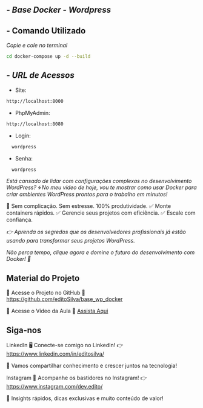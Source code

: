 ## - *Base Docker - Wordpress*

## - Comando Utilizado

*Copie e cole no terminal*

```sh
cd docker-compose up -d --build

```
## - *URL de Acessos*

- Site:

```sh
http://localhost:8000

```

- PhpMyAdmin:

```sh
http://localhost:8080

```

- Login: 

```sh
  wordpress
```

- Senha: 

```sh
  wordpress
```

*Está cansado de lidar com configurações complexas no desenvolvimento WordPress? 🌀*
*No meu vídeo de hoje, vou te mostrar como usar Docker para criar ambientes WordPress prontos para o trabalho em minutos!*

🔧 Sem complicação. Sem estresse. 100% produtividade.
✅ Monte containers rápidos.
✅ Gerencie seus projetos com eficiência.
✅ Escale com confiança.

*👉 Aprenda os segredos que os desenvolvedores profissionais já estão usando para transformar seus projetos WordPress.*

*Não perca tempo, clique agora e domine o futuro do desenvolvimento com Docker! 🌟*

## Material do Projeto

🌟 Acesse o Projeto no GitHub
🔗 https://github.com/editoSilva/base_wp_docker

🎥 Acesse o Vídeo da Aula
🔗 [Assista Aqui](https://www.youtube.com/watch?v=3nnCA_C7Zvk&t=282s)


## Siga-nos

LinkedIn
🖥️ Conecte-se comigo no LinkedIn!
👉 https://www.linkedin.com/in/editosilva/

🎯 Vamos compartilhar conhecimento e crescer juntos na tecnologia!

Instagram
📸 Acompanhe os bastidores no Instagram!
👉 https://www.instagram.com/dev.edito/

🎥 Insights rápidos, dicas exclusivas e muito conteúdo de valor!